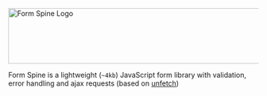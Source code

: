 <img src="https://cdn.rawgit.com/LasseRafn/form-spine/c6906cf4/logo.svg" width="508" height="112" alt="Form Spine Logo" />

Form Spine is a lightweight (`~4kb`) JavaScript form library with validation, error handling and ajax requests (based on [unfetch](https://github.com/developit/unfetch))
